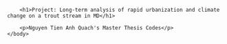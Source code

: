 <!DOCTYPE html> 
<html>
    <head>
        <meta charset="utf-8">
        <title>Nguyen Tien Anh Quach - Master's Candidate - Department of Biological Sciences - Towson University</title>
    </head>
    <body>
    
        <h1>Project: Long-term analysis of rapid urbanization and climate change on a trout stream in MD</h1>
        
        <p>Nguyen Tien Anh Quach's Master Thesis Codes</p>
    </body> 
</html>
